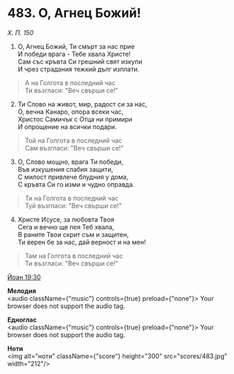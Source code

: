 # 483. О, Агнец Божий!

_Х. П. 150_

1. О, Агнец Божий, Ти смърт за нас прие  
И победи врага - Тебе хвала Христе!  
Сам със кръвта Си грешний свят изкупи  
И чрез страдания тежкий дълг изплати.  

> А на Голгота в последний час  
> Ти възгласи: "Веч свърши се!"

2. Ти Слово на живот, мир, радост си за нас,  
О, вечна Канаро, опора всеки час,  
Христос Самичък с Отца ни примири  
И опрощение на всички подари.  

> Той на Голгота в последний час  
> Сам възгласи: "Веч свърши се!"

3. О, Слово мощно, врага Ти победи,  
Във изкушения слабия защити,  
С милост привлече блудния у дома,  
С кръвта Си го изми и чудно оправда.  

> Ти на Голгота в последний час  
> Туй възгласи: "Веч свърши се!"

4. Христе Исусе, за любовта Твоя  
Сега и вечно ще пея Теб хвала,  
В раните Твои скрит съм и защитен,  
Ти верен бе за нас, дай верност и на мен!  

> Там на Голгота в последний час  
> Ти възгласи: "Веч свърши се!"

[Йоан 19:30](http://biblia.bg/index.php?k=43&g=19&s=30)

**Мелодия**  
<audio className={"music"} controls={true} preload={"none"}>
    <source src="mp3/483.mp3" type="audio/mpeg"/>
    Your browser does not support the audio tag.
</audio>

**Едноглас**  
<audio className={"music"} controls={true} preload={"none"}>
    <source src="transp/483.mp3" type="audio/mpeg"/>
    Your browser does not support the audio tag.
</audio>

**Ноти**  
<img alt="ноти" className={"score"} height="300" src="scores/483.jpg" width="212"/>
